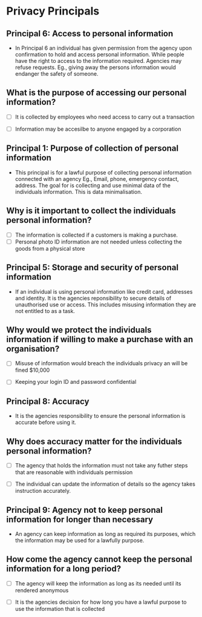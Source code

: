 # Privacy Principals

## Principal 6: Access to personal information

- In Principal 6 an individual has given permission from the agency upon confirmation to hold and access personal information. While people have the right to access to the information required. Agencies may refuse requests. Eg., giving away the persons information would endanger the safety of someone. 

## What is the purpose of accessing our personal information?

 - [ ] It is collected by employees who need access to carry out a transaction
 - [ ] Information may be accesilbe to anyone engaged by a corporation
 

## Principal 1: Purpose of collection of personal information

- This principal is for a lawful purpose of collecting personal information connected with an agency Eg., Email, phone, emergency contact, address. The goal for is collecting and use minimal data of the individuals information. This is data minimalisation.

## Why is it important to collect the individuals personal information?

 - [ ] The information is collected if a customers is making a purchase.
 - [ ] Personal photo ID information are not needed unless collecting the goods from a physical store
 
 ## Principal 5: Storage and security of personal information
 
 - If an individual is using personal information like credit card, addresses and identity. It is the agencies reponsibility to secure details of unauthorised use or access. This includes misusing information they are not entitled to as a task. 
 
 ## Why would we protect the individuals information if willing to make a purchase with an organisation?   
 
 - [ ] Misuse of information would breach the individuals privacy an will be fined $10,000
 - [ ] Keeping your login ID and password confidential


## Principal 8: Accuracy

- It is the agencies responsibility to ensure the personal information is accurate before using it.

## Why does accuracy matter for the individuals personal information?

- [ ] The agency that holds the information must not take any futher steps that are reasonable with individuals permission
- [ ] The individual can update the information of details so the agency takes instruction accurately.


## Principal 9: Agency not to keep personal information for longer than necessary

- An agency can keep information as long as required its purposes, which the information may be used for a lawfully purpose.

## How come the agency cannot keep the personal information for a long period?

- [ ] The agency will keep the information as long as its needed until its rendered anonymous
- [ ] It is the agencies decision for how long you have a lawful purpose to use the information that is collected


